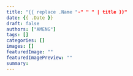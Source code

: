```yaml
---
title: "{{ replace .Name "-" " " | title }}"
date: {{ .Date }}
draft: false
authors: ["AMENG"]
tags: []
categories: []
images: []
featuredImage: ""
featuredImagePreview: ""
summary: 
---
```


